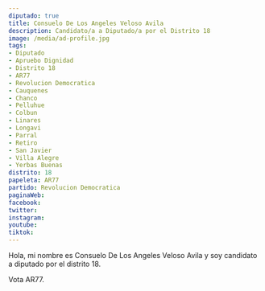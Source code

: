 ```yaml
---
diputado: true
title: Consuelo De Los Angeles Veloso Avila
description: Candidato/a a Diputado/a por el Distrito 18
image: /media/ad-profile.jpg
tags:
- Diputado
- Apruebo Dignidad
- Distrito 18
- AR77
- Revolucion Democratica
- Cauquenes
- Chanco
- Pelluhue
- Colbun
- Linares
- Longavi
- Parral
- Retiro
- San Javier
- Villa Alegre
- Yerbas Buenas
distrito: 18
papeleta: AR77
partido: Revolucion Democratica
paginaWeb:
facebook:
twitter:
instagram:
youtube:
tiktok:
---
```

Hola, mi nombre es Consuelo De Los Angeles Veloso Avila y soy candidato a diputado por el distrito 18.

Vota AR77.
